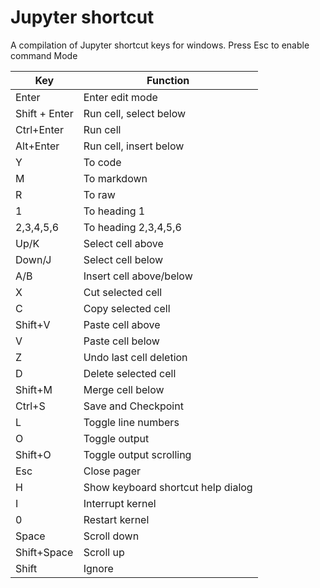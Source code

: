 # Jupyter shortcut
A compilation of Jupyter shortcut keys for windows.
Press Esc to enable command Mode  

Key | Function
---|---
Enter | Enter edit mode         
Shift + Enter | Run cell, select below  
Ctrl+Enter | Run cell
Alt+Enter	| Run cell, insert below
Y	| To code
M	| To markdown
R	| To raw
1	| To heading 1
2,3,4,5,6	| To heading 2,3,4,5,6
Up/K	| Select cell above
Down/J	| Select cell below
A/B	| Insert cell above/­below
X	| Cut selected cell
C	| Copy selected cell
Shift+V	| Paste cell above
V	| Paste cell below
Z	| Undo last cell deletion
D	| Delete selected cell
Shift+M	| Merge cell below
Ctrl+S	| Save and Checkpoint
L	| Toggle line numbers
O | Toggle output
Shift+O	| Toggle output scrolling
Esc	| Close pager
H	| Show keyboard shortcut help dialog
I	| Interrupt kernel
0	| Restart kernel
Space	| Scroll down
Shift+­Space	| Scroll up
Shift	| Ignore
